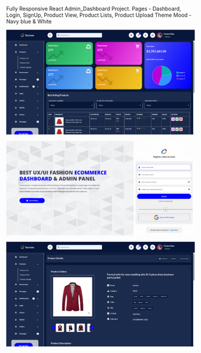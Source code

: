 Fully Responsive React Admin_Dashboard Project.
Pages - Dashboard, Login, SignUp, Product View, Product Lists, Product Upload
Theme Mood - Navy blue & White


![Example Image](src/assets/images/screencapture-localhost-3000-2025-03-08-20_52_47.png)

![Example Image](src/assets/images/screencapture-localhost-3000-signup-2025-03-08-20_53_51.png)


![Example Image](src/assets/images/screencapture-localhost-3000-productDetails-2025-03-08-20_53_38.png)
